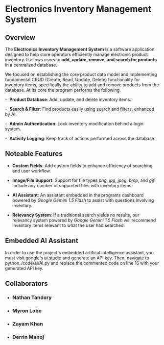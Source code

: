 # Electronics Inventory Management System

## Overview
The **Electronics Inventory Management System** is a software application designed to help store operators efficiently manage electronic product inventory. It allows users to **add, update, remove, and search for products** in a centralized database.

We focused on establishing the core product data model and implementing fundamental CRUD (Create, Read, Update, Delete) functionality for inventory items, specifically the ability to add and remove products from the database. At its core the program performs the following.


-  **Product Database**: Add, update, and delete inventory items.

-  **Search & Filter**: Find products easily using search and filters, enhanced by AI.

-  **Admin Authentication**: Lock inventory modification behind a login system.

-  **Activity Logging**: Keep track of actions performed across the database.

## Noteable Features

- **Custom Fields**: Add custom fields to enhance efficiency of searching and user workflow.

- **Image/File Support**: Support for file types *png*, *jpg*, *jpeg*, *bmp*, and *gif*. Include any number of supported files with inventory items.

- **AI Assistant**: An assistant embedded in the programs dashboard powered by *Google Gemini 1.5 Flash* to assist with questions involving inventory.

- **Relevancy System**: If a traditional search yields no results, our relevancy system powered by *Google Gemini 1.5 Flash* will recommend inventory items relevant to what the user had searched.

## Embedded AI Assistant
In order to use the project's embedded artifical intelligence assistant, you must visit google's [ai studio](https://aistudio.google.com/app/apikey) and generate an API key. Then, navigate to python_/code/ai/AI.py and replace the commented code on line 16 with your generated API key.

## Collaborators 
- ### Nathan Tandory

- ### Myron Lobo

- ### Zayam Khan

- ### Derrin Manoj




